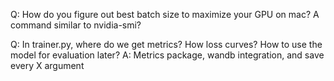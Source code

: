 Q: How do you figure out best batch size to maximize your GPU on mac? A command similar to nvidia-smi?


Q: In trainer.py, where do we get metrics? How loss curves? How to use the model for evaluation later?
A: Metrics package, wandb integration, and save every X argument


